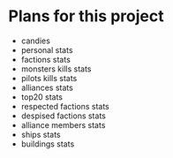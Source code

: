 # Plans for this project

* candies
* personal stats
* factions stats
* monsters kills stats
* pilots kills stats
* alliances stats
* top20 stats
* respected factions stats
* despised factions stats
* alliance members stats
* ships stats
* buildings stats
